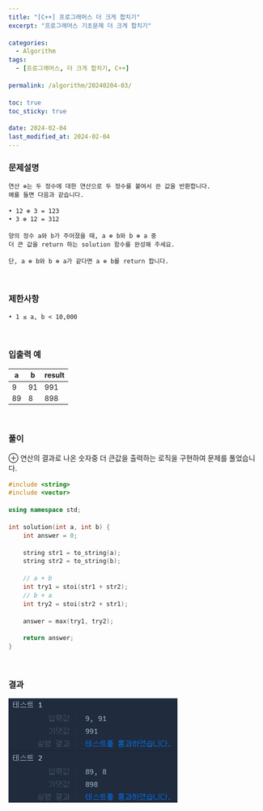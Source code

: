 ```yaml
---
title: "[C++] 프로그래머스 더 크게 합치기"
excerpt: "프로그래머스 기초문제 더 크게 합치기"

categories:
  - Algorithm
tags:
  - [프로그래머스, 더 크게 합치기, C++]

permalink: /algorithm/20240204-03/

toc: true
toc_sticky: true

date: 2024-02-04
last_modified_at: 2024-02-04
---
```


### 문제설명

    연산 ⊕는 두 정수에 대한 연산으로 두 정수를 붙여서 쓴 값을 반환합니다.
    예를 들면 다음과 같습니다.

    • 12 ⊕ 3 = 123
    • 3 ⊕ 12 = 312

    양의 정수 a와 b가 주어졌을 때, a ⊕ b와 b ⊕ a 중
    더 큰 값을 return 하는 solution 함수를 완성해 주세요.

    단, a ⊕ b와 b ⊕ a가 같다면 a ⊕ b를 return 합니다.

<br/>

### 제한사항

    • 1 ≤ a, b < 10,000

<br/>

### 입출력 예

|a|b|result|
|---|---|---|
|9|91|991|
|89|8|898|

<br/>

### 풀이

⊕ 연산의 결과로 나온 숫자중 더 큰값을 출력하는 로직을 구현하여 문제를 풀었습니다.


```cpp
#include <string>
#include <vector>

using namespace std;

int solution(int a, int b) {
    int answer = 0;
    
    string str1 = to_string(a);
    string str2 = to_string(b);
    
    // a + b
    int try1 = stoi(str1 + str2);
    // b + a
    int try2 = stoi(str2 + str1);
    
    answer = max(try1, try2);
    
    return answer;
}
```

<br/>

### 결과
![코드 실행결과](/assets/images/posts_img/20240204-03/001.png "코드 실행결과")
